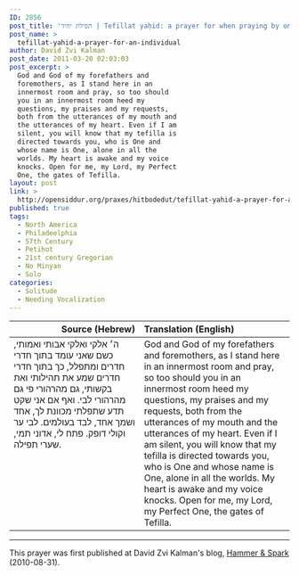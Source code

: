 ```yaml
---
ID: 2856
post_title: 'תפילת יחיד | Tefillat yaḥid: a prayer for when praying by oneself by David Zvi Kalman'
post_name: >
  tefillat-yahid-a-prayer-for-an-individual
author: David Zvi Kalman
post_date: 2011-03-20 02:03:03
post_excerpt: >
  God and God of my forefathers and
  foremothers, as I stand here in an
  innermost room and pray, so too should
  you in an innermost room heed my
  questions, my praises and my requests,
  both from the utterances of my mouth and
  the utterances of my heart. Even if I am
  silent, you will know that my tefilla is
  directed towards you, who is One and
  whose name is One, alone in all the
  worlds. My heart is awake and my voice
  knocks. Open for me, my Lord, my Perfect
  One, the gates of Tefilla.
layout: post
link: >
  http://opensiddur.org/praxes/hitbodedut/tefillat-yahid-a-prayer-for-an-individual/
published: true
tags:
  - North America
  - Philadeelphia
  - 57th Century
  - Petiḥot
  - 21st century Gregorian
  - No Minyan
  - Solo
categories:
  - Solitude
  - Needing Vocalization
---
```

<table style="margin-left: auto;margin-right: auto;" class="draggable">
<thead><tr><th id="x" style="text-align: right;">Source (Hebrew)</th><th style="text-align: left;">Translation (English)</th></tr></thead>
<tbody>
<tr>
<td style="vertical-align:top;" width="46%">
<div class="liturgy"><span lang="he">
ה׳ אלקי ואלקי אבותי ואמותי,
 כשם שאני עומד בתוך חדרי חדרים ומתפלל,
 כך בתוך חדרי חדרים שמע 
את תהילותי ואת בקשותי,
 גם מהרהורי פי גם מהרהורי לבי.
 ואף אם אני שקט 
תדע שתפלתי מכוונת לך,
 אחד ושמך אחד,
 לבד בעולמים.
 לבי ער וקולי דופק.
 פתח לי,
 אדוני תמי,
 שערי תפילה.
</span></div></td>
 
<td style="vertical-align:top;" width="53%"><div class="english">
God and God of my forefathers and foremothers, 
as I stand here in an innermost room and pray, 
so too should you in an innermost room heed my questions, 
my praises and my requests, 
both from the utterances of my mouth and the utterances of my heart. 
Even if I am silent, 
you will know that my tefilla is directed towards you, 
who is One and whose name is One, 
alone in all the worlds. 
My heart is awake and my voice knocks. 
Open for me, 
my Lord, my Perfect One, 
the gates of Tefilla.
</td>
</tr>
</tbody></tbody></table>

<hr />
This prayer was first published at David Zvi Kalman's blog, <a href="http://web.archive.org/web/20120623234728/http://www.adashot.com:80/blog/2010/08/tefillat-ya%E1%B8%A5id-%E2%80%94-a-prayer-for-an-individual/">Hammer & Spark</a> (2010-08-31).